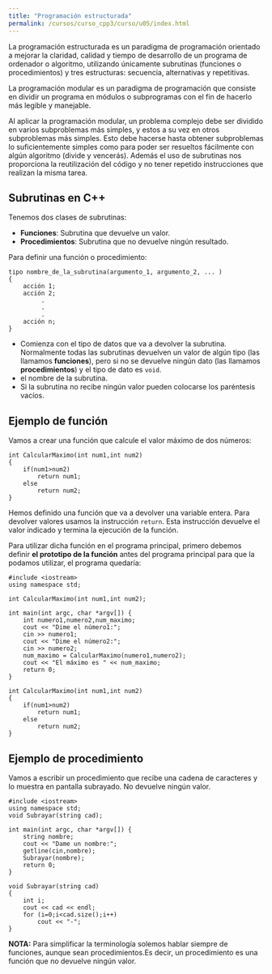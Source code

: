 ```yaml
---
title: "Programación estructurada"
permalink: /cursos/curso_cpp3/curso/u05/index.html
---
```


La programación estructurada es un paradigma de programación orientado a mejorar la claridad, calidad y tiempo de desarrollo de un programa de ordenador o algoritmo, utilizando únicamente subrutinas (funciones o procedimientos) y tres estructuras: secuencia, alternativas y repetitivas.

La programación modular es un paradigma de programación que consiste en dividir un programa en módulos o subprogramas con el fin de hacerlo más legible y manejable.

Al aplicar la programación modular, un problema complejo debe ser dividido en varios subproblemas más simples, y estos a su vez en otros subproblemas más simples. Esto debe hacerse hasta obtener subproblemas lo suficientemente simples como para poder ser resueltos fácilmente con algún algoritmo (divide y vencerás). Además el uso de subrutinas nos proporciona la reutilización del código y no tener repetido instrucciones que realizan la misma tarea.

## Subrutinas en C++

Tenemos dos clases de subrutinas:

* **Funciones**: Subrutina que devuelve un valor.
* **Procedimientos**: Subrutina que no devuelve ningún resultado.

Para definir una función o procedimiento:

	tipo nombre_de_la_subrutina(argumento_1, argumento_2, ... )
	{
		acción 1;
		acción 2;
             .
             .
             .
		acción n;
	}
    
* Comienza con el tipo de datos que va a devolver la subrutina. Normalmente todas las subrutinas devuelven un valor de algún tipo (las llamamos **funciones**), pero si no se devuelve ningún dato (las llamamos **procedimientos**) y el tipo de dato es `void`.
* el nombre de la subrutina.
* Si la subrutina no recibe ningún valor pueden colocarse los paréntesis vacíos.

## Ejemplo de función

Vamos a crear una función que calcule el valor máximo de dos números:

	int CalcularMaximo(int num1,int num2)
	{
		if(num1>num2)
			return num1;
		else
			return num2;
	}

Hemos definido una función que va a devolver una variable entera. Para devolver valores usamos la instrucción `return`. Esta instrucción devuelve el valor indicado y termina la ejecución de la función.

Para utilizar dicha función en el programa principal, primero debemos definir **el prototipo de la función** antes del programa principal para que la podamos utilizar, el programa quedaría:

	#include <iostream>
	using namespace std;

	int CalcularMaximo(int num1,int num2);

	int main(int argc, char *argv[]) {
		int numero1,numero2,num_maximo;
		cout << "Dime el número1:";
		cin >> numero1;
		cout << "Dime el número2:";
		cin >> numero2;
		num_maximo = CalcularMaximo(numero1,numero2);
		cout << "El máximo es " << num_maximo;
		return 0;
	}

	int CalcularMaximo(int num1,int num2)
	{
		if(num1>num2)
			return num1;
		else
			return num2;
	}

## Ejemplo de procedimiento

Vamos a escribir un procedimiento que recibe una cadena de caracteres y lo muestra en pantalla subrayado. No devuelve ningún valor.

	#include <iostream>
	using namespace std;
	void Subrayar(string cad);

	int main(int argc, char *argv[]) {
		string nombre;
		cout << "Dame un nombre:";
		getline(cin,nombre);
		Subrayar(nombre);
		return 0;
	}

	void Subrayar(string cad)
	{
		int i;
		cout << cad << endl;
		for (i=0;i<cad.size();i++)
			cout << "-";
	}

**NOTA:** Para simplificar la terminología solemos hablar siempre de funciones, aunque sean procedimientos.Es decir, un procedimiento es una función que no devuelve ningún valor.